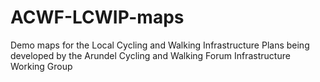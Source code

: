 # ACWF-LCWIP-maps
Demo maps for the Local Cycling and Walking Infrastructure Plans being developed by the Arundel Cycling and Walking Forum Infrastructure Working Group
